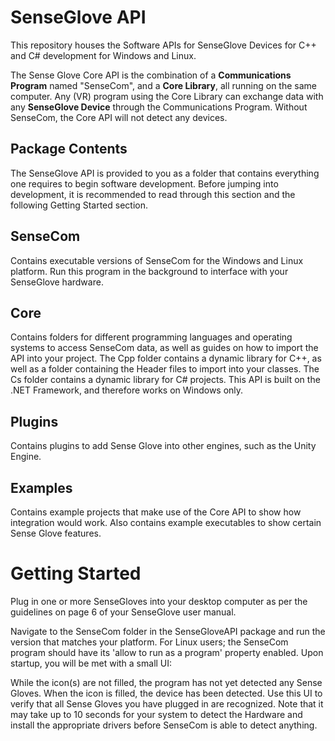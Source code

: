 # SenseGlove API

This repository houses the Software APIs for SenseGlove Devices for C++ and C# development for Windows and Linux.

The Sense Glove Core API is the combination of a **Communications Program** named "SenseCom", and a **Core Library**, all running on the same computer. Any (VR) program using the Core Library can exchange data with any **SenseGlove Device** through the Communications Program. Without SenseCom, the Core API will not detect any devices. 

## Package Contents
The SenseGlove API is provided to you as a folder that contains everything one requires to begin software development. Before jumping into development, it is recommended to read through this section and the following Getting Started section.

## SenseCom
Contains executable versions of SenseCom for the Windows and Linux platform. Run this program in the background to interface with your SenseGlove hardware.

## Core
Contains folders for different programming languages and operating systems to access SenseCom data, as well as guides on how to import the API into your project.
The Cpp folder contains a dynamic library for C++, as well as a folder containing the Header files to import into your classes.
The Cs folder contains a dynamic library for C# projects. This API is built on the .NET Framework, and therefore works on Windows only.

## Plugins
Contains plugins to add Sense Glove into other engines, such as the Unity Engine.

## Examples
Contains example projects that make use of the Core API to show how integration would work. Also contains example executables to show certain Sense Glove features.

# Getting Started
Plug in one or more SenseGloves into your desktop computer as per the guidelines on page 6 of your SenseGlove user manual.


Navigate to the SenseCom folder in the SenseGloveAPI package and run the version that matches your platform. For Linux users; the SenseCom program should have its 'allow to run as a program' property enabled. Upon startup, you will be met with a small UI:

While the icon(s) are not filled, the program has not yet detected any Sense Gloves. When the icon is filled, the device has been detected. Use this UI to verify that all Sense Gloves you have plugged in are recognized. Note that it may take up to 10 seconds for your system to detect the Hardware and install the appropriate drivers before SenseCom is able to detect anything.
